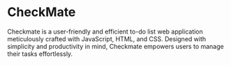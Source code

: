 # CheckMate
Checkmate is a user-friendly and efficient to-do list web application meticulously crafted with JavaScript, HTML, and CSS. Designed with simplicity and productivity in mind, Checkmate empowers users to manage their tasks effortlessly.
